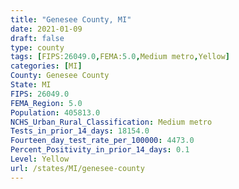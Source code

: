```yaml
---
title: "Genesee County, MI"
date: 2021-01-09
draft: false
type: county
tags: [FIPS:26049.0,FEMA:5.0,Medium metro,Yellow]
categories: [MI]
County: Genesee County
State: MI
FIPS: 26049.0
FEMA_Region: 5.0
Population: 405813.0
NCHS_Urban_Rural_Classification: Medium metro
Tests_in_prior_14_days: 18154.0
Fourteen_day_test_rate_per_100000: 4473.0
Percent_Positivity_in_prior_14_days: 0.1
Level: Yellow
url: /states/MI/genesee-county
---
```



